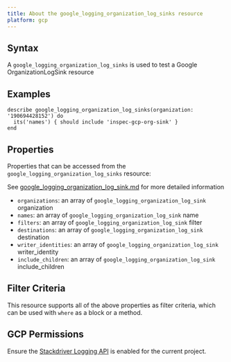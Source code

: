 ```yaml
---
title: About the google_logging_organization_log_sinks resource
platform: gcp
---
```


## Syntax
A `google_logging_organization_log_sinks` is used to test a Google OrganizationLogSink resource

## Examples
```
describe google_logging_organization_log_sinks(organization: '190694428152') do
  its('names') { should include 'inspec-gcp-org-sink' }
end
```

## Properties
Properties that can be accessed from the `google_logging_organization_log_sinks` resource:

See [google_logging_organization_log_sink.md](google_logging_organization_log_sink.md) for more detailed information
  * `organizations`: an array of `google_logging_organization_log_sink` organization
  * `names`: an array of `google_logging_organization_log_sink` name
  * `filters`: an array of `google_logging_organization_log_sink` filter
  * `destinations`: an array of `google_logging_organization_log_sink` destination
  * `writer_identities`: an array of `google_logging_organization_log_sink` writer_identity
  * `include_children`: an array of `google_logging_organization_log_sink` include_children

## Filter Criteria
This resource supports all of the above properties as filter criteria, which can be used
with `where` as a block or a method.

## GCP Permissions

Ensure the [Stackdriver Logging API](https://console.cloud.google.com/apis/library/logging.googleapis.com/) is enabled for the current project.

